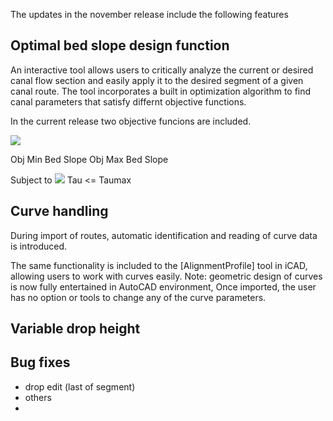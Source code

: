 The updates in the november release include the following features

## Optimal bed slope design function
An interactive tool allows users to critically analyze the current or desired canal flow section and easily apply it to the desired segment of a given canal route. The tool incorporates a built in optimization algorithm to find canal parameters that satisfy differnt objective functions. 

In the current release two objective funcions are included.

<img src="https://render.githubusercontent.com/render/math?math=e^{i \pi} = -1">

Obj Min Bed Slope
Obj Max Bed Slope

Subject to 
<img src="https://render.githubusercontent.com/render/math?math=v_{min}<=v<=v_{max}">
Tau <= Taumax

## Curve handling
During import of routes, automatic identification and reading of curve data is introduced. 

The same functionality is included to the [AlignmentProfile] tool in iCAD, allowing users to work with curves easily.
Note: geometric design of curves is now fully entertained in AutoCAD environment, Once imported, the user has no option or tools to change any of the curve parameters.

## Variable drop height


## Bug fixes
- drop edit (last of segment)
- others
- 

